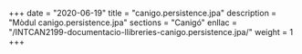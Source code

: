+++
date        = "2020-06-19"
title       = "canigo.persistence.jpa"
description = "Mòdul canigo.persistence.jpa"
sections    = "Canigó"
enllac		= "/INTCAN2199-documentacio-llibreries-canigo.persistence.jpa/"
weight		= 1
+++
